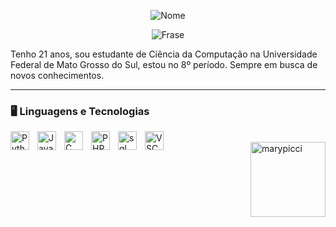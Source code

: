 <div align="center">

![Nome](https://readme-typing-svg.demolab.com?font=Pacifico&size=40&color=F70D6E&center=true&vCenter=true&width=600&lines=Mariana+Piccini)

![Frase](https://readme-typing-svg.demolab.com?font=Roboto&size=24&pause=1000&color=FFFFFF&center=true&vCenter=true&width=600&lines=Ol%C3%A1!+Bem-vindo(a)+ao+meu+GitHub)

</div>

Tenho 21 anos, sou estudante de Ciência da Computação na Universidade Federal de Mato Grosso do Sul, estou no 8º período. Sempre em busca de novos conhecimentos.

---

### 🖥️ Linguagens e Tecnologias
  
<img 
  align="left"
  alt="Python"
  title="Python"
  width="30px"
  style="padding-right: 10px;"
  src="https://cdn.jsdelivr.net/gh/devicons/devicon@latest/icons/python/python-original.svg" 
  />


<img 
  align="left"
  alt="Java"
  title="Java"
  width="30px"
  style="padding-right: 10px;"
  src="https://cdn.jsdelivr.net/gh/devicons/devicon@latest/icons/java/java-original.svg" 
  />

<img 
  align="left"
  alt="C"
  title="C"
  width="30px"
  style="padding-right: 10px;"
  src="https://cdn.jsdelivr.net/gh/devicons/devicon@latest/icons/cplusplus/cplusplus-original.svg"
  />

<img 
  align="left"
  alt="PHP"
  title="PHP"
  width="30px"
  style="padding-right: 10px;"
  src="https://cdn.jsdelivr.net/gh/devicons/devicon@latest/icons/php/php-original.svg"
  />

<img 
  align="left"
  alt="sql"
  title="sql"
  width="30px"
  style="padding-right: 10px;"
  src="https://cdn.jsdelivr.net/gh/devicons/devicon@latest/icons/azuresqldatabase/azuresqldatabase-original.svg"
  />

<img 
  align="left"
  alt="VSCode"
  title="VSCode"
  width="30px"
  style="padding-right: 10px;"
  src="https://cdn.jsdelivr.net/gh/devicons/devicon@latest/icons/vscode/vscode-original.svg"
  />

  <br>
<img align="right" alt="marypicci" width="120" src="https://cdn.discordapp.com/attachments/1407467129053380658/1407468690609406104/personagem.gif?ex=68a636dd&is=68a4e55d&hm=421b3e2413e85b71af1b13c91ac7e2807dc17278f629707adc331710202ad2c2">
  
